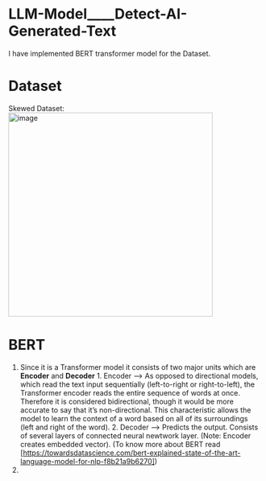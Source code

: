 # LLM-Model____Detect-AI-Generated-Text


I have implemented BERT transformer model for the Dataset.

# Dataset

Skewed Dataset:
<img width="405" alt="image" src="https://github.com/palswayam5/LLM-Model---Detect-AI-Generated-Text/assets/97727708/0839020f-9395-4ca6-8868-64e26420407e">


# BERT
1. Since it is a Transformer model it consists of two major units which are **Encoder** and **Decoder**
         1. Encoder --> As opposed to directional models, which read the text input sequentially (left-to-right or right-to-left), the Transformer encoder reads the entire                             sequence of words at once. Therefore it is considered bidirectional, though it would be more accurate to say that it’s non-directional. This                                    characteristic allows the model to learn the context of a word based on all of its surroundings (left and right of the word).
         2. Decoder --> Predicts the output. Consists of several layers of connected neural newtwork layer.
   (Note: Encoder creates embedded vector).
   (To know more about BERT read [https://towardsdatascience.com/bert-explained-state-of-the-art-language-model-for-nlp-f8b21a9b6270])
2. 
